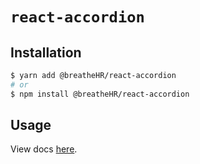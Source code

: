 # `react-accordion`

## Installation

```sh
$ yarn add @breatheHR/react-accordion
# or
$ npm install @breatheHR/react-accordion
```

## Usage

View docs [here](https://radix-ui.com/primitives/docs/components/accordion).
